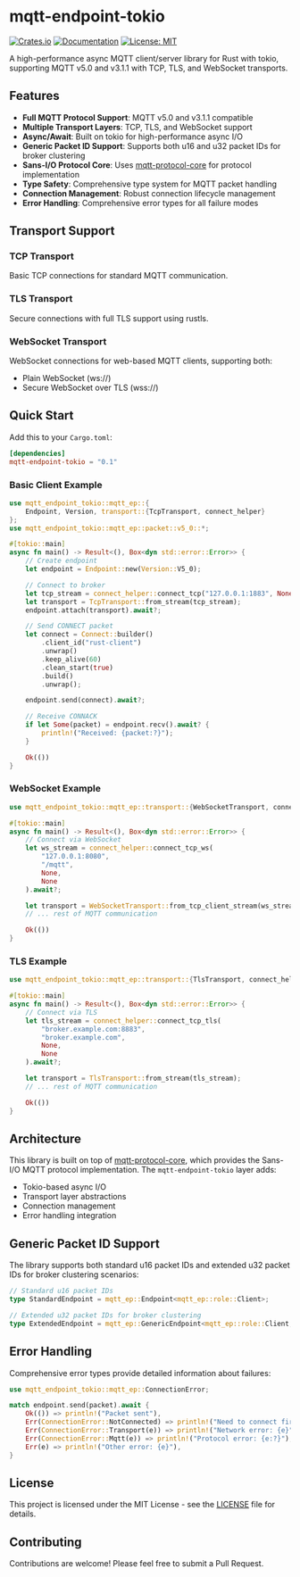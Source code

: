 # mqtt-endpoint-tokio

[![Crates.io](https://img.shields.io/crates/v/mqtt-endpoint-tokio.svg)](https://crates.io/crates/mqtt-endpoint-tokio)
[![Documentation](https://docs.rs/mqtt-endpoint-tokio/badge.svg)](https://docs.rs/mqtt-endpoint-tokio)
[![License: MIT](https://img.shields.io/badge/License-MIT-yellow.svg)](https://opensource.org/licenses/MIT)

A high-performance async MQTT client/server library for Rust with tokio, supporting MQTT v5.0 and v3.1.1 with TCP, TLS, and WebSocket transports.

## Features

- **Full MQTT Protocol Support**: MQTT v5.0 and v3.1.1 compatible
- **Multiple Transport Layers**: TCP, TLS, and WebSocket support
- **Async/Await**: Built on tokio for high-performance async I/O
- **Generic Packet ID Support**: Supports both u16 and u32 packet IDs for broker clustering
- **Sans-I/O Protocol Core**: Uses [mqtt-protocol-core](https://crates.io/crates/mqtt-protocol-core) for protocol implementation
- **Type Safety**: Comprehensive type system for MQTT packet handling
- **Connection Management**: Robust connection lifecycle management
- **Error Handling**: Comprehensive error types for all failure modes

## Transport Support

### TCP Transport
Basic TCP connections for standard MQTT communication.

### TLS Transport
Secure connections with full TLS support using rustls.

### WebSocket Transport
WebSocket connections for web-based MQTT clients, supporting both:
- Plain WebSocket (ws://)
- Secure WebSocket over TLS (wss://)

## Quick Start

Add this to your `Cargo.toml`:

```toml
[dependencies]
mqtt-endpoint-tokio = "0.1"
```

### Basic Client Example

```rust
use mqtt_endpoint_tokio::mqtt_ep::{
    Endpoint, Version, transport::{TcpTransport, connect_helper}
};
use mqtt_endpoint_tokio::mqtt_ep::packet::v5_0::*;

#[tokio::main]
async fn main() -> Result<(), Box<dyn std::error::Error>> {
    // Create endpoint
    let endpoint = Endpoint::new(Version::V5_0);

    // Connect to broker
    let tcp_stream = connect_helper::connect_tcp("127.0.0.1:1883", None).await?;
    let transport = TcpTransport::from_stream(tcp_stream);
    endpoint.attach(transport).await?;

    // Send CONNECT packet
    let connect = Connect::builder()
        .client_id("rust-client")
        .unwrap()
        .keep_alive(60)
        .clean_start(true)
        .build()
        .unwrap();

    endpoint.send(connect).await?;

    // Receive CONNACK
    if let Some(packet) = endpoint.recv().await? {
        println!("Received: {packet:?}");
    }

    Ok(())
}
```

### WebSocket Example

```rust
use mqtt_endpoint_tokio::mqtt_ep::transport::{WebSocketTransport, connect_helper};

#[tokio::main]
async fn main() -> Result<(), Box<dyn std::error::Error>> {
    // Connect via WebSocket
    let ws_stream = connect_helper::connect_tcp_ws(
        "127.0.0.1:8080",
        "/mqtt",
        None,
        None
    ).await?;

    let transport = WebSocketTransport::from_tcp_client_stream(ws_stream.into_inner());
    // ... rest of MQTT communication

    Ok(())
}
```

### TLS Example

```rust
use mqtt_endpoint_tokio::mqtt_ep::transport::{TlsTransport, connect_helper};

#[tokio::main]
async fn main() -> Result<(), Box<dyn std::error::Error>> {
    // Connect via TLS
    let tls_stream = connect_helper::connect_tcp_tls(
        "broker.example.com:8883",
        "broker.example.com",
        None,
        None
    ).await?;

    let transport = TlsTransport::from_stream(tls_stream);
    // ... rest of MQTT communication

    Ok(())
}
```

## Architecture

This library is built on top of [mqtt-protocol-core](https://crates.io/crates/mqtt-protocol-core), which provides the Sans-I/O MQTT protocol implementation. The `mqtt-endpoint-tokio` layer adds:

- Tokio-based async I/O
- Transport layer abstractions
- Connection management
- Error handling integration

## Generic Packet ID Support

The library supports both standard u16 packet IDs and extended u32 packet IDs for broker clustering scenarios:

```rust
// Standard u16 packet IDs
type StandardEndpoint = mqtt_ep::Endpoint<mqtt_ep::role::Client>;

// Extended u32 packet IDs for broker clustering
type ExtendedEndpoint = mqtt_ep::GenericEndpoint<mqtt_ep::role::Client, u32>;
```

## Error Handling

Comprehensive error types provide detailed information about failures:

```rust
use mqtt_endpoint_tokio::mqtt_ep::ConnectionError;

match endpoint.send(packet).await {
    Ok(()) => println!("Packet sent"),
    Err(ConnectionError::NotConnected) => println!("Need to connect first"),
    Err(ConnectionError::Transport(e)) => println!("Network error: {e}"),
    Err(ConnectionError::Mqtt(e)) => println!("Protocol error: {e:?}"),
    Err(e) => println!("Other error: {e}"),
}
```

## License

This project is licensed under the MIT License - see the [LICENSE](LICENSE) file for details.

## Contributing

Contributions are welcome! Please feel free to submit a Pull Request.
